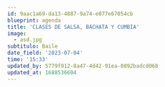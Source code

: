 ```yaml
---
id: 9aac1a69-da13-4887-9a74-e077e67054cb
blueprint: agenda
title: 'CLASES DE SALSA, BACHATA Y CUMBIA'
image:
  - asd.jpg
subtitulo: Baile
date_field: '2023-07-04'
time: '15:33'
updated_by: 5779f912-8a47-4d42-91ea-0892badcd068
updated_at: 1688536604
---
```

